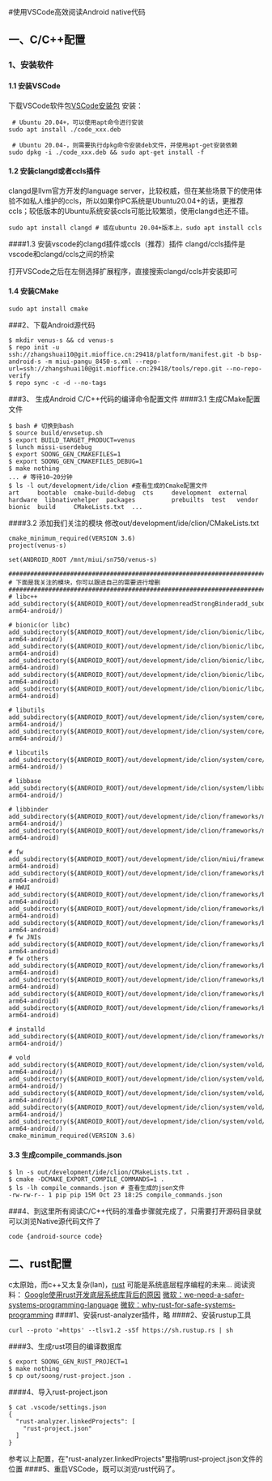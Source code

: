 #使用VSCode高效阅读Android native代码
## 一、C/C++配置
### 1、安装软件
#### 1.1 安装VSCode
下载VSCode软件包[VSCode安装包](https://go.microsoft.com/fwlink/?LinkID=760868) 
安装：
```
 # Ubuntu 20.04+，可以使用apt命令进行安装
sudo apt install ./code_xxx.deb

 # Ubuntu 20.04-，则需要执行dpkg命令安装deb文件，并使用apt-get安装依赖
sudo dpkg -i ./code_xxx.deb && sudo apt-get install -f
```

#### 1.2 安装clangd或者ccls插件
clangd是llvm官方开发的language server，比较权威，但在某些场景下的使用体验不如私人维护的ccls，所以如果你PC系统是Ubuntu20.04+的话，更推荐ccls；较低版本的Ubuntu系统安装ccls可能比较繁琐，使用clangd也还不错。
```
sudo apt install clangd # 或在ubuntu 20.04+版本上，sudo apt install ccls
```
####1.3 安装vscode的clangd插件或ccls（推荐）插件
clangd/ccls插件是vscode和clangd/ccls之间的桥梁

打开VSCode之后在左侧选择扩展程序，直接搜索clangd/ccls并安装即可
#### 1.4 安装CMake
```
sudo apt install cmake
```
###2、下载Android源代码
```
$ mkdir venus-s && cd venus-s
$ repo init -u ssh://zhangshuai10@git.mioffice.cn:29418/platform/manifest.git -b bsp-android-s -m miui-pangu_8450-s.xml --repo-url=ssh://zhangshuai10@git.mioffice.cn:29418/tools/repo.git --no-repo-verify
$ repo sync -c -d --no-tags
```
###3、 生成Android C/C++代码的编译命令配置文件
####3.1 生成CMake配置文件
```
$ bash # 切换到bash
$ source build/envsetup.sh
$ export BUILD_TARGET_PRODUCT=venus
$ lunch missi-userdebug
$ export SOONG_GEN_CMAKEFILES=1
$ export SOONG_GEN_CMAKEFILES_DEBUG=1
$ make nothing
... # 等待10~20分钟
$ ls -l out/development/ide/clion #查看生成的Cmake配置文件
art     bootable  cmake-build-debug  cts     development  external    hardware  libnativehelper  packages          prebuilts  test   vendor
bionic  build     CMakeLists.txt  ...
```
####3.2 添加我们关注的模块
修改out/development/ide/clion/CMakeLists.txt
```
cmake_minimum_required(VERSION 3.6)
project(venus-s)

set(ANDROID_ROOT /mnt/miui/sn750/venus-s)

#######################################################################
# 下面是我关注的模块，你可以跟进自己的需要进行增删
#######################################################################
# libc++
add_subdirectory(${ANDROID_ROOT}/out/developmenreadStrongBinderadd_subdirectory(${ANDROID_ROOT}/out/development/ide/clion/external/libcxx/libc++fs-arm64-android/)

# bionic(or libc)
add_subdirectory(${ANDROID_ROOT}/out/development/ide/clion/bionic/libc/libc_bionic-arm64-android/)
add_subdirectory(${ANDROID_ROOT}/out/development/ide/clion/bionic/libc/libstdc++-arm64-android)
add_subdirectory(${ANDROID_ROOT}/out/development/ide/clion/bionic/libc/libc_pthread-arm64-android)
add_subdirectory(${ANDROID_ROOT}/out/development/ide/clion/bionic/libc/async_safe/libasync_safe-arm64-android)
add_subdirectory(${ANDROID_ROOT}/out/development/ide/clion/bionic/libc/system_properties/libsystemproperties-arm64-android)

# libutils
add_subdirectory(${ANDROID_ROOT}/out/development/ide/clion/system/core/libutils/libutils-arm64-android/)
add_subdirectory(${ANDROID_ROOT}/out/development/ide/clion/system/core/libutils/libutilscallstack-arm64-android/)

# libcutils
add_subdirectory(${ANDROID_ROOT}/out/development/ide/clion/system/core/libcutils/libcutils-arm64-android/)

# libbase
add_subdirectory(${ANDROID_ROOT}/out/development/ide/clion/system/libbase/libbase-arm64-android/)

# libbinder
add_subdirectory(${ANDROID_ROOT}/out/development/ide/clion/frameworks/native/libs/binderdebug/libbinderdebug-arm64-android/)
add_subdirectory(${ANDROID_ROOT}/out/development/ide/clion/frameworks/native/libs/binder/libbinder-arm64-android)

# fw
add_subdirectory(${ANDROID_ROOT}/out/development/ide/clion/miui/frameworks/base/core/jni/android_runtime/libmiui_runtime-arm64-android)
add_subdirectory(${ANDROID_ROOT}/out/development/ide/clion/frameworks/base/services/incremental/service.incremental-arm64-android)
# HWUI
add_subdirectory(${ANDROID_ROOT}/out/development/ide/clion/frameworks/base/libs/hwui/libhwui-arm64-android)
add_subdirectory(${ANDROID_ROOT}/out/development/ide/clion/frameworks/base/libs/hwui/hwuimacro-arm64-android)
add_subdirectory(${ANDROID_ROOT}/out/development/ide/clion/frameworks/base/libs/hwui/hwuimicro-arm64-android)
# fw JNIs
add_subdirectory(${ANDROID_ROOT}/out/development/ide/clion/frameworks/base/core/jni/libandroid_runtime-arm64-android)
# fw others
add_subdirectory(${ANDROID_ROOT}/out/development/ide/clion/frameworks/base/libs/androidfw/libandroidfw-arm64-android)
add_subdirectory(${ANDROID_ROOT}/out/development/ide/clion/frameworks/base/libs/input/libinputservice-arm64-android)
add_subdirectory(${ANDROID_ROOT}/out/development/ide/clion/frameworks/base/libs/services/libservices-arm64-android)
add_subdirectory(${ANDROID_ROOT}/out/development/ide/clion/frameworks/base/cmds/app_process/app_process-arm64-android)

# installd
add_subdirectory(${ANDROID_ROOT}/out/development/ide/clion/frameworks/native/cmds/installd/installd-arm64-android/)

# vold
add_subdirectory(${ANDROID_ROOT}/out/development/ide/clion/system/vold/vold-arm64-android/)
add_subdirectory(${ANDROID_ROOT}/out/development/ide/clion/system/vold/libvold_binder-arm64-android/)
add_subdirectory(${ANDROID_ROOT}/out/development/ide/clion/system/vold/libvold-arm64-android/)
add_subdirectory(${ANDROID_ROOT}/out/development/ide/clion/system/vold/vdc-arm64-android/)
add_subdirectory(${ANDROID_ROOT}/out/development/ide/clion/system/vold/vold_prepare_subdirs-arm64-android/)
cmake_minimum_required(VERSION 3.6)
```
#### 3.3 生成compile_commands.json
```
$ ln -s out/development/ide/clion/CMakeLists.txt .
$ cmake -DCMAKE_EXPORT_COMPILE_COMMANDS=1 .
$ ls -lh compile_commands.json # 查看生成的json文件
-rw-rw-r-- 1 pip pip 15M Oct 23 18:25 compile_commands.json
```
###4、到这里所有阅读C/C++代码的准备步骤就完成了，只需要打开源码目录就可以浏览Native源代码文件了
```
code {android-source code}
```

## 二、rust配置
c太原始，而c++又太复杂(lan)，[rust](https://doc.rust-lang.org/stable/rust-by-example/hello.html) 可能是系统底层程序编程的未来...
阅读资料：
[Google使用rust开发底层系统库背后的原因](https://security.googleblog.com/2021/04/rust-in-android-platform.html) 
[微软：we-need-a-safer-systems-programming-language](https://msrc-blog.microsoft.com/2019/07/18/we-need-a-safer-systems-programming-language/) 
[微软：why-rust-for-safe-systems-programming](https://msrc-blog.microsoft.com/2019/07/22/why-rust-for-safe-systems-programming/) 
####1、安装rust-analyzer插件，略
####2、安装rustup工具
```
curl --proto '=https' --tlsv1.2 -sSf https://sh.rustup.rs | sh
```
####3、生成rust项目的编译数据库
```
$ export SOONG_GEN_RUST_PROJECT=1
$ make nothing
$ cp out/soong/rust-project.json .
```
####4、导入rust-project.json
```
$ cat .vscode/settings.json
{
  "rust-analyzer.linkedProjects": [
    "rust-project.json"
  ]
}
```
参考以上配置，在"rust-analyzer.linkedProjects"里指明rust-project.json文件的位置
####5、重启VSCode，既可以浏览rust代码了。
